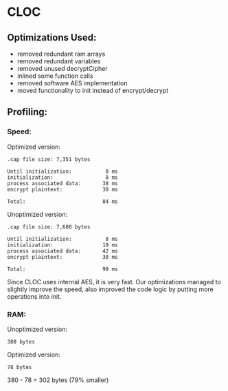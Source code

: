 # CLOC

## Optimizations Used:
 * removed redundant ram arrays
 * removed redundant variables
 * removed unused decryptCipher
 * inlined some function calls
 * removed software AES implementation
 * moved functionality to init instead of encrypt/decrypt

## Profiling:

### Speed:
Optimized version:
```
.cap file size: 7,351 bytes

Until initialization:           8 ms
initialization:                 8 ms
process associated data:       38 ms
encrypt plaintext:             30 ms

Total:                         84 ms
```
Unoptimized version:
```
.cap file size: 7,600 bytes

Until initialization:           8 ms
initialization:                19 ms
process associated data:       42 ms
encrypt plaintext:             30 ms

Total:                         99 ms
```
Since CLOC uses internal AES, it is very fast. Our optimizations managed to slightly improve the speed, also improved the code logic by putting more operations into init.

### RAM:
Unoptimized version:
```
380 bytes
```
Optimized version:
```
78 bytes
```
380 - 78 = 302 bytes (79% smaller)
